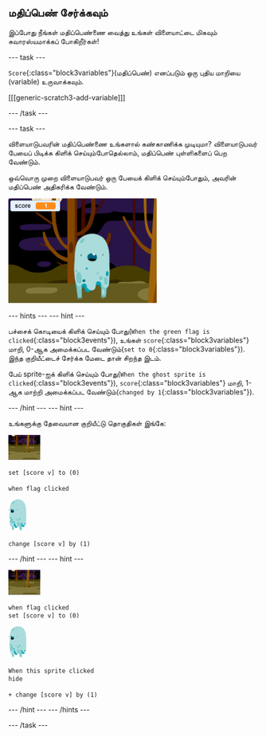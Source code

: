 ## மதிப்பெண் சேர்க்கவும்

இப்போது நீங்கள் மதிப்பெண்ணை வைத்து உங்கள் விளையாட்டை மிகவும் சுவாரஸ்யமாக்கப் போகிறீர்கள்!

--- task ---

`Score`{:class="block3variables"}(மதிப்பெண்) எனப்படும் ஒரு புதிய மாறியை (variable) உருவாக்கவும்.

[[[generic-scratch3-add-variable]]]

--- /task ---

--- task ---

விளையாடுபவரின் மதிப்பெண்ணை உங்களால் கண்காணிக்க முடியுமா? விளையாடுபவர் பேயைப் பிடிக்க கிளிக் செய்யும்போதெல்லாம், மதிப்பெண் புள்ளிகளைப் பெற வேண்டும்.

ஒவ்வொரு முறை விளையாடுபவர் ஒரு பேயைக் கிளிக் செய்யும்போதும், அவரின் மதிப்பெண் அதிகரிக்க வேண்டும்.

![அதிகரிக்கும் மதிப்பெண்](images/ghost-score-test.png)

--- hints ---
 --- hint ---

பச்சைக் கொடியைக் கிளிக் செய்யும் போது(`When the green flag is clicked`{:class="block3events"}), உங்கள் `score`{:class="block3variables"} மாறி, 0-ஆக அமைக்கப்பட வேண்டும்(`set to 0`{:class="block3variables"}). இந்த குறியீட்டைச் சேர்க்க மேடை தான் சிறந்த இடம்.

பேய் sprite-ஐக் கிளிக் செய்யும் போது(`When the ghost sprite is clicked`{:class="block3events"}), `score`{:class="block3variables"} மாறி, 1-ஆக மாற்றி அமைக்கப்பட வேண்டும்(`changed by 1`{:class="block3variables"}).

--- /hint --- --- hint ---

உங்களுக்கு தேவையான குறியீட்டு தொகுதிகள் இங்கே:

![பின்னணி icon](images/ghost-backdrop.png)

```blocks3
set [score v] to (0)

when flag clicked
```

![பேய்-sprite](images/ghost-sprite.png)

```blocks3
change [score v] by (1)
```

--- /hint --- --- hint ---

![பின்னணி icon](images/ghost-backdrop.png)

```blocks3
when flag clicked
set [score v] to (0)
```

![பேய்-sprite](images/ghost-sprite.png)

```blocks3
When this sprite clicked
hide

+ change [score v] by (1)
```

--- /hint ---
--- /hints ---

--- /task ---
